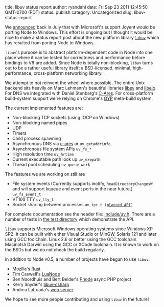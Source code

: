 title: libuv status report
author: ryandahl
date: Fri Sep 23 2011 12:45:50 GMT-0700 (PDT)
status: publish
category: Uncategorized
slug: libuv-status-report

We <a href="http://blog.nodejs.org/2011/06/23/porting-node-to-windows-with-microsoft%E2%80%99s-help/">announced</a> back in July that with Microsoft's support Joyent would be porting Node to Windows. This effort is ongoing but I thought it would be nice to make a status report post about the new platform library <code><a href="https://github.com/joyent/libuv">libuv</a></code> which has resulted from porting Node to Windows.

<code>libuv</code>'s purpose is to abstract platform-dependent code in Node into one place where it can be tested for correctness and performance before bindings to V8 are added. Since Node is totally non-blocking, <code>libuv</code> turns out to be a rather useful library itself: a BSD-licensed, minimal, high-performance, cross-platform networking library.

We attempt to not reinvent the wheel where possible. The entire Unix backend sits heavily on Marc Lehmann's beautiful libraries <a href="http://software.schmorp.de/pkg/libev.html">libev</a> and <a href="http://software.schmorp.de/pkg/libeio.html">libeio</a>. For DNS we integrated with Daniel Stenberg's <a href="http://c-ares.haxx.se/">C-Ares</a>. For cross-platform build-system support we're relying on Chrome's <a href="http://code.google.com/p/gyp/">GYP</a> meta-build system.

The current implemented features are:
<ul>
	<li>Non-blocking TCP sockets (using IOCP on Windows)</li>
	<li>Non-blocking named pipes</li>
	<li>UDP</li>
	<li>Timers</li>
	<li>Child process spawning</li>
	<li>Asynchronous DNS via <a href="http://c-ares.haxx.se/">c-ares</a> or <code>uv_getaddrinfo</code>.</li>
	<li>Asynchronous file system APIs <code>uv_fs_*</code></li>
	<li>High resolution time <code>uv_hrtime</code></li>
	<li>Current executable path look up <code>uv_exepath</code></li>
	<li>Thread pool scheduling <code>uv_queue_work</code></li>
</ul>
The features we are working on still are
<ul>
	<li>File system events (Currently supports inotify, <code>ReadDirectoryChangesW</code> and will support kqueue and event ports in the near future.) <code>uv_fs_event_t</code></li>
	<li>VT100 TTY <code>uv_tty_t</code></li>
	<li>Socket sharing between processes <code>uv_ipc_t (<a href="https://gist.github.com/1233593">planned API</a>)</code></li>
</ul>
For complete documentation see the header file: <a href="https://github.com/joyent/libuv/blob/03d0c57ea216abd611286ff1e58d4e344a459f76/include/uv.h">include/uv.h</a>. There are a number of tests in <a href="https://github.com/joyent/libuv/tree/3ca382be741ec6ce6a001f0db04d6375af8cd642/test">the test directory</a> which demonstrate the API.

<code>libuv</code> supports Microsoft Windows operating systems since Windows XP SP2. It can be built with either Visual Studio or MinGW. Solaris 121 and later using GCC toolchain. Linux 2.6 or better using the GCC toolchain. Macinotsh Darwin using the GCC or XCode toolchain. It is known to work on the BSDs but we do not check the build regularly.

In addition to Node v0.5, a number of projects have begun to use <code>libuv</code>:
<ul>
	<li>Mozilla's <a href="https://github.com/graydon/rust">Rust</a></li>
	<li>Tim Caswell's <a href="https://github.com/creationix/luanode">LuaNode</a></li>
	<li>Ben Noordhuis and Bert Belder's <a href="https://github.com/bnoordhuis/phode">Phode</a> async PHP project</li>
	<li>Kerry Snyder's <a href="https://github.com/kersny/libuv-csharp">libuv-csharp</a></li>
	<li>Andrea Lattuada's <a href="https://gist.github.com/1195428">web server</a></li>
</ul>
We hope to see more people contributing and using <code>libuv</code> in the future!
